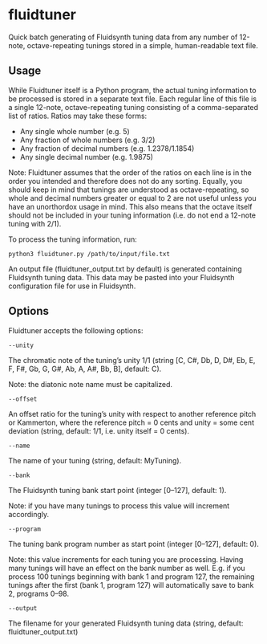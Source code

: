# fluidtuner
Quick batch generating of Fluidsynth tuning data from any number of 12-note, octave-repeating tunings stored in a simple, human-readable text file.

## Usage

While Fluidtuner itself is a Python program, the actual tuning information to be processed is stored in a separate text file.  Each regular line of this file is a single 12-note, octave-repeating tuning consisting of a comma-separated list of ratios. Ratios may take these forms:

- Any single whole number (e.g. 5)
- Any fraction of whole numbers (e.g. 3/2)
- Any fraction of decimal numbers (e.g. 1.2378/1.1854)
- Any single decimal number (e.g. 1.9875)

Note: Fluidtuner assumes that the order of the ratios on each line is in the order you intended and therefore does not do any sorting. Equally, you should keep in mind that tunings are understood as octave-repeating, so whole and decimal numbers greater or equal to 2 are not useful unless you have an unorthordox usage in mind. This also means that the octave itself should not be included in your tuning information (i.e. do not end a 12-note tuning with 2/1).

To process the tuning information, run:

    python3 fluidtuner.py /path/to/input/file.txt

An output file (fluidtuner_output.txt by default) is generated containing Fluidsynth tuning data. This data may be pasted into your Fluidsynth configuration file for use in Fluidsynth. 

## Options

Fluidtuner accepts the following options:

    --unity

The chromatic note of the tuning’s unity 1/1 (string [C, C#, Db, D, D#, Eb, E, F, F#, Gb, G, G#, Ab, A, A#, Bb, B], default: C).

Note: the diatonic note name must be capitalized.

    --offset

An offset ratio for the tuning’s unity with respect to another reference pitch or Kammerton, where the reference pitch = 0 cents and unity = some cent deviation (string, default: 1/1, i.e. unity itself = 0 cents).
   
    --name

The name of your tuning (string, default: MyTuning).
    
    --bank

The Fluidsynth tuning bank start point (integer [0–127], default: 1). 

Note: if you have many tunings to process this value will increment accordingly.
    
    --program

The tuning bank program number as start point (integer [0–127], default: 0).

Note: this value increments for each tuning you are processing. Having many tunings will have an effect on the bank number as well. E.g. if you process 100 tunings beginning with bank 1 and program 127, the remaining tunings after the first (bank 1, program 127) will automatically save to bank 2, programs 0–98.
    
    --output

The filename for your generated Fluidsynth tuning data (string, default: fluidtuner_output.txt)